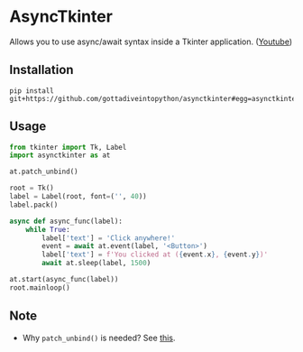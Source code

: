 # AsyncTkinter

Allows you to use async/await syntax inside a Tkinter application. ([Youtube](https://youtu.be/8XP1KgRd3jI))

## Installation

```
pip install git+https://github.com/gottadiveintopython/asynctkinter#egg=asynctkinter
```

## Usage

```python
from tkinter import Tk, Label
import asynctkinter as at

at.patch_unbind()

root = Tk()
label = Label(root, font=('', 40))
label.pack()

async def async_func(label):
    while True:
        label['text'] = 'Click anywhere!'
        event = await at.event(label, '<Button>')
        label['text'] = f'You clicked at ({event.x}, {event.y})'
        await at.sleep(label, 1500)

at.start(async_func(label))
root.mainloop()

```

## Note

- Why `patch_unbind()` is needed? See [this](https://stackoverflow.com/questions/6433369/deleting-and-changing-a-tkinter-event-binding).
